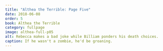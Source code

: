 ```yaml
---
title: "Althea the Terrible: Page Five"
date: 2018-06-08
order: 5
book: Althea the Terrible
category: fullpage
image: althea-full-p05
alt: Rebecca makes a bad joke while Billiam ponders his death choices.
caption: If he wasn't a zombie, he'd be groaning.
---
```

